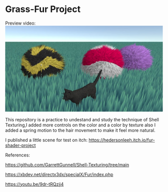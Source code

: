 # Grass-Fur Project
Preview video:
[![](https://github.com/hedersonleeh/Grass-Project/blob/master/Capture.PNG)](https://youtu.be/ENcZt5D2lo0)

This repository is a practice to undestand and study the technique of Shell Texturing,I added more controls on the color and a color by texture also I added a spring motion to the hair movement to make it feel more natural.

I published a little scene for test on itch:
https://hedersonleeh.itch.io/fur-shader-project

References:

https://github.com/GarrettGunnell/Shell-Texturing/tree/main

https://xbdev.net/directx3dx/specialX/Fur/index.php

https://youtu.be/9dr-tRQzij4
